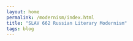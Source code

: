 ```yaml
---
layout: home
permalink: /modernism/index.html
title: "SLAV 662 Russian Literary Modernism"
tags: blog
---
```

